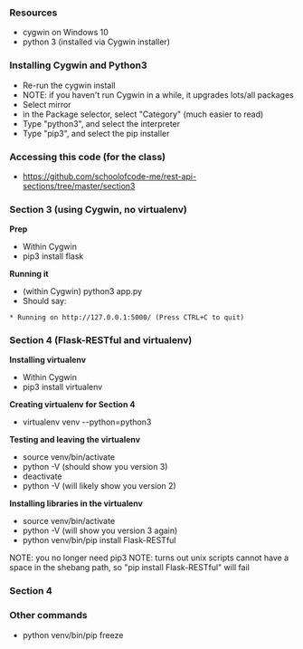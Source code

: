 

### Resources

- cygwin on Windows 10
- python 3 (installed via Cygwin installer)


### Installing Cygwin and Python3

- Re-run the cygwin install
- NOTE: if you haven't run Cygwin in a while, it upgrades lots/all packages
- Select mirror
- in the Package selector, select "Category" (much easier to read)
- Type "python3", and select the interpreter
- Type "pip3", and select the pip installer


### Accessing this code (for the class)

- https://github.com/schoolofcode-me/rest-api-sections/tree/master/section3


### Section 3 (using Cygwin, no virtualenv)

**Prep**

- Within Cygwin
- pip3 install flask


**Running it**

- (within Cygwin) python3 app.py
- Should say:

```
* Running on http://127.0.0.1:5000/ (Press CTRL+C to quit)
```


### Section 4 (Flask-RESTful and virtualenv)

**Installing virtualenv**
- Within Cygwin
- pip3 install virtualenv

**Creating virtualenv for Section 4**
- virtualenv venv --python=python3

**Testing and leaving the virtualenv**

- source venv/bin/activate
- python -V (should show you version 3)
- deactivate 
- python -V (will likely show you version 2)

**Installing libraries in the virtualenv**

- source venv/bin/activate
- python -V (will show you version 3 again)
- python venv/bin/pip install Flask-RESTful

NOTE: you no longer need pip3
NOTE: turns out unix scripts cannot have a space in the shebang path, so "pip install Flask-RESTful" will fail 

### Section 4

### Other commands



- python venv/bin/pip freeze
